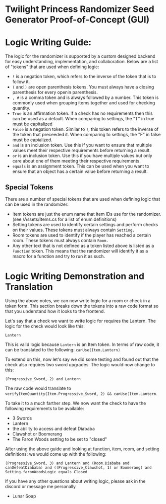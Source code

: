 # Twilight Princess Randomizer Seed Generator Proof-of-Concept (GUI)

# Logic Writing Guide:
The logic for the randomizer is supported by a custom designed backend for easy understanding, implementation, and collaboration. Below are a list of "tokens" that are used when defining logic:
* `!` is a negation token, which refers to the inverse of the token that is to follow it.
* `(` and `)` are open parenthesis tokens. You must always have a closing parenthesis for every openin parenthesis.
* `, #` is a comma token and is always followed by a number. This token is commonly used when grouping items together and used for checking quantity.
* `True` is an affirmation token. If a check has no requirements then this can be used as a default. When comparing to settings, the "T" in true must be capitalized
* `False` is a negation token. Similar to `!`, this token refers to the inverse of the token that preceeded it. When comparing to settings, the "F" in false must be capialized.
* `and` is an inclusion token. Use this if you want to ensure that multiple values meet their respective requirements before returning a result.
* `or` is an inclusion token. Use this  if you have multiple values but only care about one of them meeting their respective requirements.
* `equals` is an assignment token. This can be used when you want to ensure that an object has a certain value before returning a result.

## Special Tokens
There are a number of special tokens that are used when defining logic that can be used in the randomizer.
* Item tokens are just the enum name that item IDs use for the randomizer. (see /Assets/Items.cs for a list of enum definitions)
* Setting tokens are used to identify certain settings and perform checks on their values. These tokens must always contain `Setting.`
* Room tokens are used to identify if the player has reached a certain room. These tokens must always contain `Room.`
* Any other text that is not defined as a token listed above is listed as a `Function` token. This means that the randomizer will identify it as a macro for a function and try to run it as such.

# Logic Writing Demonstration and Translation
Using the above notes, we can now write logic for a room or check in a token form. This section breaks down the tokens into a raw code format so that you understand how it looks to the frontend.

Let's say that a check we want to write logic for requires the Lantern. The logic for the check would look like this: 
```
Lantern
```
This is valid logic because `Lantern` is an Item token. In terms of raw code, it can be translated to the following: `canUse(Item.Lantern)`

To extend on this, now let's say we did some testing and found out that the check also requires two sword upgrades. The logic would now change to this:
```
(Progressive_Sword, 2) and Lantern
```
The raw code would translate to `verifyItemQuantity(Item.Progressive_Sword, 2) && canUse(Item.Lantern`.

To take it to a much farther step. We now want the check to have the following requirements to be available:
* 3 Swords
* Lantern
* the ability to access and defeat Diababa
* Clawshot or Boomerang
* The Faron Woods setting to be set to "closed"

After using the above guide and looking at function, item, room, and setting definitions: we would come up with the following:
```
(Progressive_Sword, 3) and Lantern and (Room.Diababa and canDefeatDiababa) and ((Progressive_Clawshot, 1) or Boomerang) and Setting.faronWoodsLogic equals Closed
```
If you have any other questions about writing logic, please ask in the discord or message me personally 
- Lunar Soap
